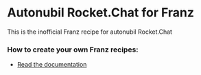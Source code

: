 # Autonubil Rocket.Chat for Franz
This is the inofficial Franz recipe for autonubil Rocket.Chat

### How to create your own Franz recipes:
* [Read the documentation](https://github.com/meetfranz/plugins)
